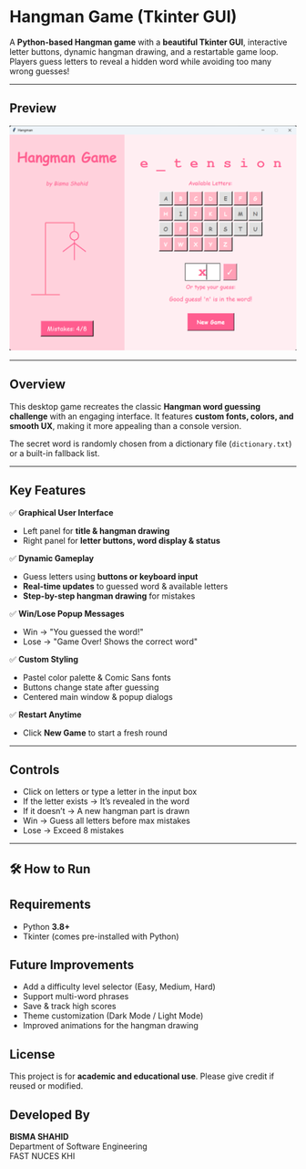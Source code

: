 # Hangman Game (Tkinter GUI)

A **Python-based Hangman game** with a **beautiful Tkinter GUI**, interactive letter buttons, dynamic hangman drawing, and a restartable game loop. Players guess letters to reveal a hidden word while avoiding too many wrong guesses!

---

## Preview  
![Hangman Game Preview](image/HangmanGui.png)  

---

## Overview

This desktop game recreates the classic **Hangman word guessing challenge** with an engaging interface. It features **custom fonts, colors, and smooth UX**, making it more appealing than a console version.  

The secret word is randomly chosen from a dictionary file (`dictionary.txt`) or a built-in fallback list.

---

## Key Features

✅ **Graphical User Interface**
- Left panel for **title & hangman drawing**  
- Right panel for **letter buttons, word display & status**  

✅ **Dynamic Gameplay**
- Guess letters using **buttons or keyboard input**  
- **Real-time updates** to guessed word & available letters  
- **Step-by-step hangman drawing** for mistakes  

✅ **Win/Lose Popup Messages**
- Win → "You guessed the word!"  
- Lose → "Game Over! Shows the correct word"  

✅ **Custom Styling**
- Pastel color palette & Comic Sans fonts  
- Buttons change state after guessing  
- Centered main window & popup dialogs  

✅ **Restart Anytime**
- Click **New Game** to start a fresh round  

---
## Controls

- Click on letters or type a letter in the input box
- If the letter exists → It’s revealed in the word
- If it doesn’t → A new hangman part is drawn
- Win → Guess all letters before max mistakes
- Lose → Exceed 8 mistakes

---
## 🛠️ How to Run

## Requirements  

- Python **3.8+**  
- Tkinter (comes pre-installed with Python)
  
## Future Improvements  

- Add a difficulty level selector (Easy, Medium, Hard)
- Support multi-word phrases
- Save & track high scores
- Theme customization (Dark Mode / Light Mode)
- Improved animations for the hangman drawing

## License  

This project is for **academic and educational use**. Please give credit if reused or modified.  

## Developed By  

**BISMA SHAHID**  
Department of Software Engineering  
FAST NUCES KHI  
